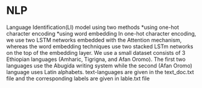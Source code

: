# NLP
Language Identification(LI) model  using  two methods
 *using one-hot character encoding 
 *using word embedding
 In one-hot character encoding, we use two LSTM networks embedded with the Attention mechanism, whereas the word embedding techniques use two stacked LSTm networks on the top of the embedding layer.
 We use a small dataset consists of 3 Ethiopian languages (Amharic, Tigrigna, and Afan Oromo). The first two languages use the Abugida writing system while the second (Afan Oromo) language uses Latin alphabets.
  text-languages are given in the text_doc.txt file and the corresponding labels are given in lable.txt file



